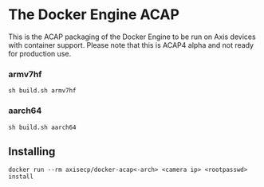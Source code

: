 # The Docker Engine ACAP

This is the ACAP packaging of the Docker Engine to be run on Axis devices with
container support. Please note that this is ACAP4 alpha and not ready for production
use. 
### armv7hf

    sh build.sh armv7hf

### aarch64

    sh build.sh aarch64

## Installing

    docker run --rm axisecp/docker-acap<-arch> <camera ip> <rootpasswd> install
